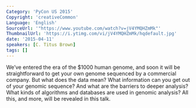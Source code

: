 ```yaml
---
Category: 'PyCon US 2015'
Copyright: 'creativeCommon'
Language: 'English'
SourceUrl: '"https://www.youtube.com/watch?v=jV4YMQHZmMk"'
ThumbnailUrl: 'https://i.ytimg.com/vi/jV4YMQHZmMk/hqdefault.jpg'
date: '2015-04-11'
speakers: [C. Titus Brown]
tags: []
---
```

We’ve entered the era of the $1000 human genome, and soon it will be straightforward to get your own genome sequenced by a commercial company.  But what does the data mean? What information can you get out of your genomic sequence? And what are the barriers to deeper analysis?  What kinds of algorithms and databases are used in genomic analysis? All this, and more, will be revealed in this talk.

